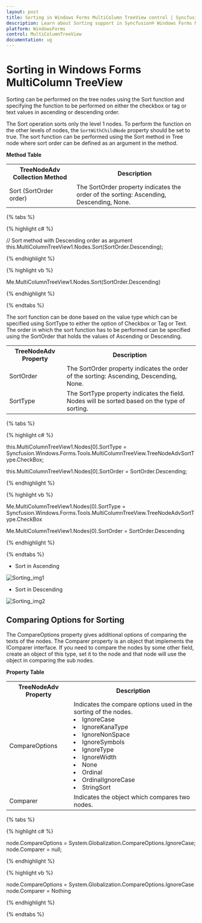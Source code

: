```yaml
---
layout: post
title: Sorting in Windows Forms MultiColumn TreeView control | Syncfusion®
description: Learn about Sorting support in Syncfusion® Windows Forms MultiColumn TreeView control and more details.
platform: WindowsForms
control: MultiColumnTreeView
documentation: ug
---
```


# Sorting in Windows Forms MultiColumn TreeView
	
Sorting can be performed on the tree nodes using the Sort function and specifying the function to be performed on either the checkbox or tag or text values in ascending or descending order.

The Sort operation sorts only the level 1 nodes. To perform the function on the other levels of nodes, the `SortWithChildNode` property should be set to true. The sort function can be performed using the Sort method in Tree node where sort order can be defined as an argument in the method.

**Method Table**

<table>
<tr>
<th>
TreeNodeAdv Collection Method</th><th>
Description</th></tr>
<tr>
<td>
Sort (SortOrder order)</td><td>
The SortOrder property indicates the order of the sorting: Ascending, Descending, None.</td></tr>
</table>

{% tabs %}

{% highlight c# %}

// Sort method with Descending order as argument
this.MultiColumnTreeView1.Nodes.Sort(SortOrder.Descending);

{% endhighlight %}

{% highlight vb %}

Me.MultiColumnTreeView1.Nodes.Sort(SortOrder.Descending)

{% endhighlight %}

{% endtabs %}

The sort function can be done based on the value type which can be specified using SortType to either the option of Checkbox or Tag or Text. The order in which the sort function has to be performed can be specified using the SortOrder that holds the values of Ascending or Descending.

<table>
<tr>
<th>
TreeNodeAdv Property</th><th>
Description</th></tr>
<tr>
<td>
SortOrder</td><td>
The SortOrder property indicates the order of the sorting: Ascending, Descending, None.</td></tr>
<tr>
<td>
SortType</td><td>
The SortType property indicates the field. Nodes will be sorted based on the type of sorting.</td></tr>
</table>

{% tabs %}

{% highlight c# %}


this.MultiColumnTreeView1.Nodes[0].SortType = Syncfusion.Windows.Forms.Tools.MultiColumnTreeView.TreeNodeAdvSortType.CheckBox;

this.MultiColumnTreeView1.Nodes[0].SortOrder = SortOrder.Descending;

{% endhighlight %}

{% highlight vb %}

Me.MultiColumnTreeView1.Nodes(0).SortType = Syncfusion.Windows.Forms.Tools.MultiColumnTreeView.TreeNodeAdvSortType.CheckBox

Me.MultiColumnTreeView1.Nodes(0).SortOrder = SortOrder.Descending

{% endhighlight %}

{% endtabs %}

* Sort in Ascending 

![Sorting_img1](Sorting_Images/Sorting_img1.jpg)

* Sort in Descending

![Sorting_img2](Sorting_Images/Sorting_img2.jpg)

## Comparing Options for Sorting

The CompareOptions property gives additional options of comparing the texts of the nodes.
The Comparer property is an object that implements the IComparer interface. If you need to compare the nodes by some other field, create an object of this type, set it to the node and that node will use the object in comparing the sub nodes.

**Property Table**

<table>
<tr>
<th>
TreeNodeAdv Property</th><th>
Description</th></tr>
<tr>
<td>
CompareOptions</td><td>
Indicates the compare options used in the sorting of the nodes.
  <li>IgnoreCase</li>
  <li>IgnoreKanaType</li>
  <li>IgnoreNonSpace</li>
  <li>IgnoreSymbols</li>
  <li>IgnoreType</li>
  <li>IgnoreWidth</li>
  <li>None</li>
  <li>Ordinal</li>
  <li>OrdinalIgnoreCase</li>
  <li>StringSort </li>
</td></tr>
<tr>
<td>
Comparer</td><td>
Indicates the object which compares two nodes.</td></tr>
</table>

{% tabs %}

{% highlight c# %}

node.CompareOptions = System.Globalization.CompareOptions.IgnoreCase;
node.Comparer = null;

{% endhighlight %}

{% highlight vb %}

node.CompareOptions = System.Globalization.CompareOptions.IgnoreCase
node.Comparer = Nothing

{% endhighlight %}

{% endtabs %}
